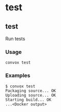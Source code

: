# test

## test

Run tests

### Usage

    convox test

### Examples

    $ convox test
    Packaging source... OK
    Uploading source... OK
    Starting build... OK
    ...<Docker output>